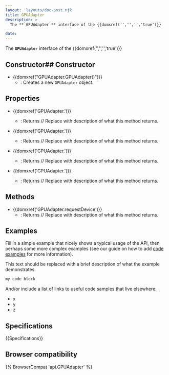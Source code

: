 ```yaml
---
layout: 'layouts/doc-post.njk'
title: GPUAdapter
description: >
  The **`GPUAdapter`** interface of the {{domxref('','','','true')}} 

date: 
---
```


The **`GPUAdapter`** interface of the {{domxref('','','','true')}} 





 ## Constructor## Constructor

- {{domxref("GPUAdapter.GPUAdapter()")}}
  - : Creates a new `GPUAdapter` object.



## Properties

- {{domxref('GPUAdapter.')}}
  - : Returns // Replace with description of what this method returns.

- {{domxref('GPUAdapter.')}}
  - : Returns // Replace with description of what this method returns.

- {{domxref('GPUAdapter.')}}
  - : Returns // Replace with description of what this method returns.

- {{domxref('GPUAdapter.')}}
  - : Returns // Replace with description of what this method returns.

## Methods

- {{domxref('GPUAdapter.requestDevice')}}
  - : Returns // Replace with description of what this method returns.



## Examples

Fill in a simple example that nicely shows a typical usage of the API, then perhaps some more complex examples (see our guide on how to add [code examples](/en-US/docs/MDN/Contribute/Structures/Code_examples) for more information).

This text should be replaced with a brief description of what the example demonstrates.

```js
my code block
```

And/or include a list of links to useful code samples that live elsewhere:

*   x
*   y
*   z

## Specifications

{{Specifications}}

## Browser compatibility

{% BrowserCompat 'api.GPUAdapter' %}

